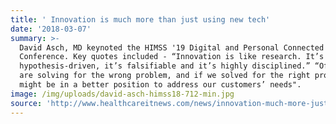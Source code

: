 ```yaml
---
title: ' Innovation is much more than just using new tech'
date: '2018-03-07'
summary: >-
  David Asch, MD keynoted the HIMSS '19 Digital and Personal Connected Health
  Conference. Key quotes included - “Innovation is like research. It’s
  hypothesis-driven, it’s falsifiable and it’s highly disciplined.” “Often we
  are solving for the wrong problem, and if we solved for the right problem we
  might be in a better position to address our customers’ needs".
image: /img/uploads/david-asch-himss18-712-min.jpg
source: 'http://www.healthcareitnews.com/news/innovation-much-more-just-using-new-tech'
---
```


